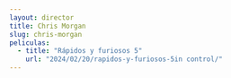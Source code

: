 ```yaml
---
layout: director
title: Chris Morgan
slug: chris-morgan
peliculas:
  - title: "Rápidos y furiosos 5"
    url: "2024/02/20/rapidos-y-furiosos-5in control/"
---
```

